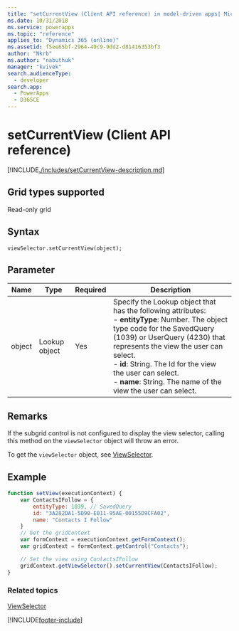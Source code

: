 ```yaml
---
title: "setCurrentView (Client API reference) in model-driven apps| MicrosoftDocs"
ms.date: 10/31/2018
ms.service: powerapps
ms.topic: "reference"
applies_to: "Dynamics 365 (online)"
ms.assetid: f5ee65bf-2964-49c9-9dd2-d81416353bf3
author: "Nkrb"
ms.author: "nabuthuk"
manager: "kvivek"
search.audienceType: 
  - developer
search.app: 
  - PowerApps
  - D365CE
---
```

# setCurrentView (Client API reference)



[!INCLUDE[./includes/setCurrentView-description.md](./includes/setCurrentView-description.md)]

## Grid types supported

Read-only grid

## Syntax

`viewSelector.setCurrentView(object);`

## Parameter

|Name|Type|Required|Description|
|--|--|--|--|
|object|Lookup object|Yes|Specify the Lookup object that has the following attributes:<br/>- **entityType**: Number. The object type code for the SavedQuery (1039) or UserQuery (4230) that represents the view the user can select.<br/>- **id**: String. The Id for the view the user can select.<br/>- **name**: String. The name of the view the user can select.|

## Remarks

If the subgrid control is not configured to display the view selector, calling this method on the `viewSelector` object will throw an error.

To get the `viewSelector` object, see [ViewSelector](../viewselector.md).

## Example

```JavaScript
function setView(executionContext) {
    var ContactsIFollow = {
        entityType: 1039, // SavedQuery
        id: "3A282DA1-5D90-E011-95AE-00155D9CFA02",
        name: "Contacts I Follow"
    }
    // Get the gridContext
    var formContext = executionContext.getFormContext();
    var gridContext = formContext.getControl("Contacts");

    // Set the view using ContactsIFollow
    gridContext.getViewSelector().setCurrentView(ContactsIFollow);
}
```

### Related topics

[ViewSelector](../viewselector.md)






[!INCLUDE[footer-include](../../../../../../includes/footer-banner.md)]